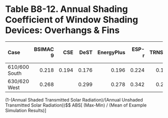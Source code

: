 # Table B8-12. Annual Shading Coefficient of Window Shading Devices: Overhangs & Fins
| Case          | BSIMAC 9 |   CSE |  DeST | EnergyPlus | ESP-r | TRNSYS |     |   Min |   Max |  Mean | Dev % $$ |     | TestSoftware1 | 
|:------------- | --------:| -----:| -----:| ----------:| -----:| ------:| ---:| -----:| -----:| -----:| --------:| ---:| -------------:| 
| 610/600 South |    0.218 | 0.194 | 0.176 |      0.196 | 0.224 |  0.195 |     | 0.176 | 0.224 | 0.201 |     24.0 |     |         0.196 | 
| 630/620 West  |    0.268 |       | 0.299 |      0.278 | 0.342 |  0.286 |     | 0.268 | 0.342 | 0.294 |     25.2 |     |         0.278 | 

(1-(Annual Shaded Transmitted Solar Radiation)/(Annual Unshaded Transmitted Solar Radiation))$$ ABS[ (Max-Min) / (Mean of Example Simulation Results)]


